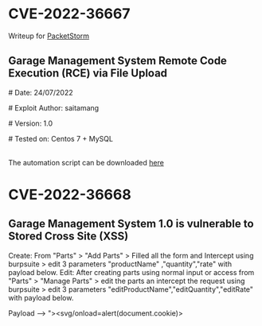 # CVE-2022-36667 #
Writeup for [PacketStorm](https://packetstormsecurity.com/files/167802/Garage-Management-System-1.0-Shell-Upload.html)

## Garage Management System Remote Code Execution (RCE) via File Upload

<p># Date: 24/07/2022

<p># Exploit Author: saitamang

<!-- <p># Vendor Homepage: https://www.sourcecodester.com

<p># Software Link: https://www.sourcecodester.com/sites/default/files/download/mayuri_k/garage.zip -->

<p># Version: 1.0

<p># Tested on: Centos 7 + MySQL

<br>The automation script can be downloaded [here](https://github.com/saitamang/POC-DUMP/blob/main/Garage%20Management%20System/rce.py)

# CVE-2022-36668 #

## Garage Management System 1.0 is vulnerable to Stored Cross Site (XSS)

Create: From "Parts" > "Add Parts" > Filled all the form and Intercept using burpsuite > edit 3 parameters "productName" ,"quantity","rate" with payload below.
Edit: After creating parts using normal input or access from "Parts" > "Manage Parts" > edit the parts an intercept the request using burpsuite > edit 3 parameters "editProductName","editQuantity","editRate" with payload below.

Payload --> "><svg/onload=alert(document.cookie)>

